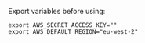 Export variables before using:

```export AWS_ACCESS_KEY_ID=""
export AWS_SECRET_ACCESS_KEY=""
export AWS_DEFAULT_REGION="eu-west-2"
```
